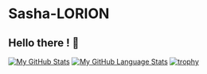 # Sasha-LORION

<h2>Hello there ! 🤙</h2>

[![My GitHub Stats](https://github-readme-stats.vercel.app/api/?username=ryu-75&count_private=true&theme=tokyonight&showicons=true)]()
[![My GitHub Language Stats](https://github-readme-stats.vercel.app/api/top-langs/?username=ryu-75&langs_count=5&theme=tokyonight)]()
[![trophy](https://github-profile-trophy.vercel.app/?username=ryu-75&theme=onedark)](https://github.com/ryo-ma/github-profile-trophy)

